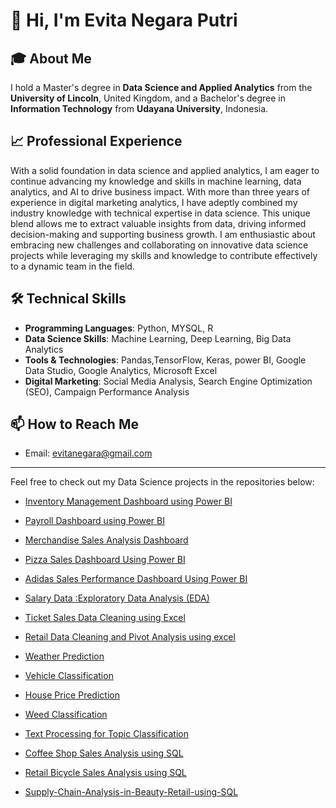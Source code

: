 # 👋 Hi, I'm Evita Negara Putri

## 🎓 About Me
I hold a Master's degree in **Data Science and Applied Analytics** from the **University of Lincoln**, United Kingdom, and a Bachelor's degree in **Information Technology** from **Udayana University**, Indonesia.


## 📈 Professional Experience
With a solid foundation in data science and applied analytics, I am eager to continue advancing my knowledge and skills in machine learning, data analytics, and AI to drive business impact. With more than three years of experience in digital marketing analytics, I have adeptly combined my industry knowledge with technical expertise in data science. This unique blend allows me to extract valuable insights from data, driving informed decision-making and supporting business growth. I am enthusiastic about embracing new challenges and collaborating on innovative data science projects while leveraging my skills and knowledge to contribute effectively to a dynamic team in the field.

## 🛠️ Technical Skills
- **Programming Languages**: Python, MYSQL, R 
- **Data Science Skills**: Machine Learning, Deep Learning, Big Data Analytics
- **Tools & Technologies**: Pandas,TensorFlow, Keras, power BI, Google Data Studio, Google Analytics, Microsoft Excel
- **Digital Marketing**: Social Media Analysis, Search Engine Optimization (SEO), Campaign Performance Analysis

## 📫 How to Reach Me
- Email: [evitanegara@gmail.com](mailto:evitanegara@gmail.com)

---

Feel free to check out my Data Science projects in the repositories below:
- [Inventory Management Dashboard using Power BI](https://github.com/evitanegaraputri4/Inventory-Management-Dashboard-using-Power-BI)
- [Payroll Dashboard using Power BI](https://github.com/evitanegaraputri4/Payroll-Dashboard-using-Power-BI)
- [Merchandise Sales Analysis Dashboard](https://github.com/evitanegaraputri4/Merchandise-Sales-Dashboard-using-Power-BI)
- [Pizza Sales Dashboard Using Power BI](https://github.com/evitanegaraputri4/Pizza-Sales-Dashoard)
- [Adidas Sales Performance Dashboard Using Power BI](https://github.com/evitanegaraputri4/Adidas-Sales-Dashboard)

- [Salary Data :Exploratory Data Analysis (EDA)](https://github.com/evitanegaraputri4/Salary-Data-Exploratory-Data-Analysis-EDA)
- [Ticket Sales Data Cleaning using Excel](https://github.com/evitanegaraputri4/Data-Cleaning-Project-Ticket-Sales-Dataset-in-Excel)
- [Retail Data Cleaning and Pivot Analysis using excel](https://github.com/evitanegaraputri4/Retail-Sales-Data-Cleaning-and-Pivot-Analysis)

- [Weather Prediction](https://github.com/evitanegaraputri4/Weather-Prediction-Using-Timeseries-Data)
- [Vehicle Classification](https://github.com/evitanegaraputri4/Vehicle-Classification)
- [House Price Prediction](https://github.com/evitanegaraputri4/House-Price-Prediction-Using-Spark-ML)
- [Weed Classification](https://github.com/evitanegaraputri4/Weed-Classification)
- [Text Processing for Topic Classification](https://github.com/evitanegaraputri4/Text-Processing-Classify-Topic-Label)

- [Coffee Shop Sales Analysis using SQL](https://github.com/evitanegaraputri4/Coffee-Shop-Sales-Analysis-using-SQL/tree/main)
- [Retail Bicycle Sales Analysis using SQL](https://github.com/evitanegaraputri4/Retail-Bicycle-Sales-Analysis-using-SQL)
- [Supply-Chain-Analysis-in-Beauty-Retail-using-SQL](https://github.com/evitanegaraputri4/Supply-Chain-Analysis-in-Beauty-Retail-using-SQL/tree/main)

